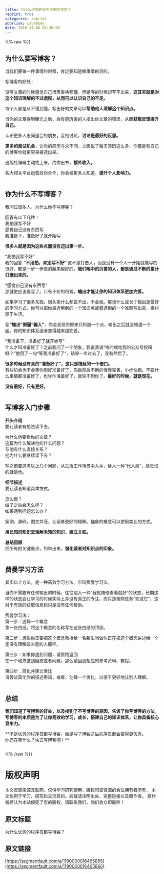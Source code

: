 ```yaml
---
title: 为什么优秀的程序员都写博客？
reprint: true
categories: reprint
abbrlink: cab40b4e
date: 2018-11-08 02:30:09
---
```


{{% raw %}}
<h2 id="articleHeader0">&#x4E3A;&#x4EC0;&#x4E48;&#x8981;&#x5199;&#x535A;&#x5BA2;&#xFF1F;</h2><p>&#x5F53;&#x6211;&#x4EEC;&#x8981;&#x505A;&#x4E00;&#x4EF6;&#x4E8B;&#x60C5;&#x7684;&#x65F6;&#x5019;&#xFF0C;&#x80AF;&#x5B9A;&#x8981;&#x77E5;&#x9053;&#x505A;&#x4E8B;&#x60C5;&#x7684;&#x76EE;&#x7684;&#x3002;</p><p>&#x5199;&#x535A;&#x5BA2;&#x7684;&#x597D;&#x5904;&#xFF1A;</p><p>&#x6CA1;&#x5199;&#x6587;&#x7AE0;&#x7684;&#x65F6;&#x5019;&#x611F;&#x89C9;&#x81EA;&#x5DF1;&#x5F88;&#x5389;&#x5BB3;&#x5565;&#x90FD;&#x61C2;&#xFF0C;&#x4F46;&#x662F;&#x5199;&#x7684;&#x65F6;&#x5019;&#x5374;&#x5199;&#x4E0D;&#x51FA;&#x6765;&#xFF0C;<strong>&#x8FD9;&#x5176;&#x5B9E;&#x5C31;&#x662F;&#x5BF9;&#x8FD9;&#x4E2A;&#x77E5;&#x8BC6;&#x7406;&#x89E3;&#x7684;&#x4E0D;&#x8FC7;&#x900F;&#x5F7B;&#xFF0C;&#x4ECE;&#x800C;&#x53EF;&#x4EE5;&#x8BA4;&#x8BC6;&#x81EA;&#x5DF1;&#x7684;&#x4E0D;&#x8DB3;&#x3002;</strong></p><p>&#x6BCF;&#x4E2A;&#x4EBA;&#x90FD;&#x662F;&#x4ECE;&#x4E0D;&#x61C2;&#x5230;&#x61C2;&#xFF0C;&#x5199;&#x51FA;&#x597D;&#x7684;&#x6587;&#x7AE0;&#x53EF;&#x4EE5;<strong>&#x5E2E;&#x52A9;&#x4ED6;&#x4EBA;&#x7406;&#x89E3;&#x8FD9;&#x4E2A;&#x77E5;&#x8BC6;&#x70B9;&#x3002;</strong></p><p>&#x5F53;&#x4F60;&#x7684;&#x6587;&#x7AE0;&#x5F97;&#x5230;&#x66DD;&#x5149;&#x4E4B;&#x540E;&#xFF0C;&#x4F1A;&#x6709;&#x66F4;&#x5389;&#x5BB3;&#x7684;&#x4EBA;&#x6307;&#x51FA;&#x4F60;&#x6587;&#x7AE0;&#x7684;&#x9519;&#x8BEF;&#xFF0C;&#x4ECE;&#x800C;<strong>&#x83B7;&#x53D6;&#x53CD;&#x9988;&#x63D0;&#x5347;&#x81EA;&#x5DF1;&#x3002;</strong></p><p>&#x8BA4;&#x8BC6;&#x66F4;&#x591A;&#x4EBA;&#x5FD7;&#x540C;&#x9053;&#x5408;&#x7684;&#x670B;&#x53CB;&#xFF0C;&#x4E92;&#x76F8;&#x8BA8;&#x8BBA;&#xFF0C;<strong>&#x8BA8;&#x8BBA;&#x662F;&#x6700;&#x597D;&#x7684;&#x53CD;&#x601D;&#x3002;</strong></p><p><strong>&#x66F4;&#x591A;&#x7684;&#x9762;&#x8BD5;&#x673A;&#x4F1A;</strong>&#xFF0C;&#x8BA9;&#x4F60;&#x7684;&#x7B80;&#x5386;&#x4E0E;&#x4F17;&#x4E0D;&#x540C;&#xFF0C;&#x4E0A;&#x9762;&#x8BF4;&#x4E86;&#x6BCF;&#x5929;&#x7B80;&#x5386;&#x8FD9;&#x4E48;&#x591A;&#xFF0C;&#x4F60;&#x8981;&#x662F;&#x6709;&#x81EA;&#x5DF1;&#x7684;&#x535A;&#x5BA2;&#x4F60;&#x5C31;&#x66F4;&#x5BB9;&#x6613;&#x88AB;&#x9009;&#x51FA;&#x6765;&#x3002;</p><p>&#x51FA;&#x7248;&#x793E;&#x7F16;&#x8F91;&#x4E3B;&#x52A8;&#x627E;&#x4E0A;&#x6765;&#xFF0C;&#x7EA6;&#x4F60;&#x51FA;&#x4E66;&#xFF0C;<strong>&#x989D;&#x5916;&#x6536;&#x5165;&#x3002;</strong></p><p>&#x5404;&#x5927;&#x76F8;&#x5173;&#x5E73;&#x53F0;&#x8FD0;&#x8425;&#x627E;&#x4F60;&#x5408;&#x4F5C;&#xFF0C;&#x4F60;&#x4F1A;&#x88AB;&#x66F4;&#x591A;&#x4EBA;&#x77E5;&#x9053;&#xFF0C;<strong>&#x63D0;&#x5347;&#x4E2A;&#x4EBA;&#x5F71;&#x54CD;&#x529B;&#x3002;</strong></p><p><span class="img-wrap"><img data-src="/img/remote/1460000016465869?w=900&amp;h=383" src="https://static.alili.tech/img/remote/1460000016465869?w=900&amp;h=383" alt="" title="" style="cursor:pointer;display:inline"></span></p><h2 id="articleHeader1">&#x4F60;&#x4E3A;&#x4EC0;&#x4E48;&#x4E0D;&#x5199;&#x535A;&#x5BA2;&#xFF1F;</h2><p>&#x6211;&#x95EE;&#x8FC7;&#x5F88;&#x591A;&#x4EBA;&#xFF0C;&#x4E3A;&#x4EC0;&#x4E48;&#x4F60;&#x4E0D;&#x5199;&#x535A;&#x5BA2;&#xFF1F;</p><p>&#x56DE;&#x7B54;&#x6709;&#x4EE5;&#x4E0B;&#x51E0;&#x79CD;&#xFF1A;<br>&#x6211;&#x6015;&#x6211;&#x5199;&#x4E0D;&#x597D;<br>&#x611F;&#x89C9;&#x81EA;&#x5DF1;&#x6CA1;&#x6709;&#x4E1C;&#x897F;&#x5199;<br>&#x6211;&#x51C6;&#x5907;&#x4E0B;&#xFF0C;&#x51C6;&#x5907;&#x597D;&#x4E86;&#x5C31;&#x5F00;&#x59CB;&#x5199;</p><p><strong>&#x5F88;&#x591A;&#x4EBA;&#x5C31;&#x662F;&#x56E0;&#x4E3A;&#x8FD9;&#x4E9B;&#x70B9;&#x800C;&#x6CA1;&#x6709;&#x8FC8;&#x51FA;&#x7B2C;&#x4E00;&#x6B65;&#x3002;</strong></p><p>&#x201C;&#x6211;&#x6015;&#x6211;&#x5199;&#x4E0D;&#x597D;&#x201D;<br>&#x6211;&#x7684;&#x56DE;&#x7B54; <strong>&#x201C;&#x4E0D;&#x7528;&#x6015;&#xFF0C;&#x80AF;&#x5B9A;&#x5199;&#x4E0D;&#x597D;&#x201D;</strong> &#x8FD9;&#x4E0D;&#x662F;&#x6253;&#x51FB;&#x4EBA;&#xFF0C;&#x800C;&#x662F;&#x6CA1;&#x6709;&#x4E00;&#x4E2A;&#x4EBA;&#x4E00;&#x5F00;&#x59CB;&#x5C31;&#x80FD;&#x5199;&#x7684;&#x5F88;&#x597D;&#xFF0C;&#x90FD;&#x662F;&#x4E00;&#x6B65;&#x4E00;&#x6B65;&#x505A;&#x7684;&#x8D8A;&#x6765;&#x8D8A;&#x597D;&#x7684;&#xFF0C;<strong>&#x6211;&#x4EEC;&#x773C;&#x4E2D;&#x7684;&#x5389;&#x5BB3;&#x7684;&#x4EBA;&#xFF0C;&#x90FD;&#x662F;&#x901A;&#x8FC7;&#x4E0D;&#x65AD;&#x7684;&#x7D2F;&#x8BA1;&#x6253;&#x78E8;&#x51FA;&#x6765;&#x7684;&#x3002;</strong></p><p>&#x201C;&#x611F;&#x89C9;&#x81EA;&#x5DF1;&#x6CA1;&#x6709;&#x4E1C;&#x897F;&#x5199;&#x201D;<br>&#x90A3;&#x5C31;&#x66F4;&#x5E94;&#x8BE5;&#x8981;&#x5199;&#x4E86;&#x3002;&#x53EA;&#x6709;&#x4E0D;&#x65AD;&#x7684;&#x79EF;&#x7D2F;&#xFF0C;<strong>&#x8F93;&#x51FA;&#x624D;&#x80FD;&#x8BA9;&#x4F60;&#x7684;&#x77E5;&#x8BC6;&#x4F53;&#x7CFB;&#x66F4;&#x52A0;&#x5B8C;&#x5584;&#x3002;</strong></p><p>&#x5982;&#x679C;&#x5B66;&#x4E60;&#x4E86;&#x5F88;&#x591A;&#x4E1C;&#x897F;&#xFF0C;&#x5230;&#x5934;&#x6765;&#x4EC0;&#x4E48;&#x90FD;&#x8BF4;&#x4E0D;&#x51FA;&#xFF0C;&#x4E0D;&#x4F1A;&#x505A;&#x3002;&#x90A3;&#x8C08;&#x4EC0;&#x4E48;&#x6210;&#x957F;&#xFF1F;&#x8F93;&#x51FA;&#x662F;&#x6700;&#x597D;&#x7684;&#x5B66;&#x4E60;&#x65B9;&#x5F0F;&#x3002;&#x4F60;&#x53EF;&#x4EE5;&#x628A;&#x4F60;&#x6700;&#x8FD1;&#x7528;&#x5230;&#x7684;&#x4E00;&#x4E2A;&#x77E5;&#x8BC6;&#x70B9;&#x6216;&#x8005;&#x9047;&#x5230;&#x7684;&#x4E00;&#x4E2A;&#x96BE;&#x9898;&#x5199;&#x51FA;&#x6765;&#xFF0C;&#x7D20;&#x6750;&#x6E90;&#x4E8E;&#x751F;&#x6D3B;&#x3002;</p><p><strong>&#x8BA9;&#x201C;&#x8F93;&#x51FA;&#x201D;&#x5012;&#x903C;&#x201C;&#x8F93;&#x5165;&#x201D;</strong>&#xFF0C;&#x4F60;&#x4F1A;&#x53D1;&#x73B0;&#x4F60;&#x539F;&#x6765;&#x53EA;&#x77E5;&#x9053;&#x4E00;&#x4E2A;&#x70B9;&#xFF0C;&#x8F93;&#x51FA;&#x4E4B;&#x540E;&#x5C31;&#x4F1A;&#x77E5;&#x9053;&#x4E00;&#x4E2A;&#x9762;&#x3002;&#x4F60;&#x7684;&#x77E5;&#x8BC6;&#x4F53;&#x7CFB;&#x9010;&#x6E10;&#x53D8;&#x5F97;&#x8D8A;&#x6765;&#x8D8A;&#x5B8C;&#x5584;&#x3002;</p><p>&#x201C;&#x6211;&#x51C6;&#x5907;&#x4E0B;&#xFF0C;&#x51C6;&#x5907;&#x597D;&#x4E86;&#x5C31;&#x5F00;&#x59CB;&#x5199;&#x201D;<br>&#x4EC0;&#x4E48;&#x624D;&#x53EB;&#x51C6;&#x5907;&#x597D;&#x4E86;&#xFF1F;&#x4E4B;&#x524D;&#x6211;&#x95EE;&#x4E86;&#x4E00;&#x4E2A;&#x670B;&#x53CB;&#xFF0C;&#x6211;&#x8BF4;&#x6211;&#x8BF4;&#x201C;&#x5565;&#x65F6;&#x5019;&#x7ED9;&#x6211;&#x7684;&#x516C;&#x4F17;&#x53F7;&#x6295;&#x7A3F;&#x5440;&#xFF1F;&#x201D;&#x4ED6;&#x56DE;&#x4E86;&#x4E00;&#x53E5;&#x201C;&#x7B49;&#x6211;&#x51C6;&#x5907;&#x597D;&#x4E86;&#x201D;&#xFF0C;&#x7ED3;&#x679C;&#x4E00;&#x5E74;&#x8FC7;&#x53BB;&#x4E86;&#xFF0C;&#x6CA1;&#x6709;&#x7136;&#x540E;&#x4E86;&#x3002;</p><p><strong>&#x5F88;&#x591A;&#x65F6;&#x5019;&#x6CA1;&#x6709;&#x771F;&#x7684;&#x201C;&#x51C6;&#x5907;&#x597D;&#x4E86;&#x201D;&#xFF0C;&#x8FD9;&#x53EA;&#x662F;&#x62D6;&#x5EF6;&#x7684;&#x4E00;&#x4E2A;&#x501F;&#x53E3;&#x3002;</strong><br>&#x6709;&#x4E9B;&#x673A;&#x4F1A;&#x4E5F;&#x4E0D;&#x4F1A;&#x7B49;&#x4F60;&#x521A;&#x597D;&#x51C6;&#x5907;&#x597D;&#x4E86;&#xFF0C;&#x5148;&#x505A;&#x7136;&#x540E;&#x4E0D;&#x65AD;&#x7684;&#x6162;&#x6162;&#x5B8C;&#x5584;&#xFF0C;&#x5C0F;&#x6B65;&#x5FEB;&#x8DD1;&#x3002;&#x4E0D;&#x8981;&#x4EC0;&#x4E48;&#x4E8B;&#x60C5;&#x90FD;&#x51C6;&#x5907;&#x597D;&#x4E86;&#xFF0C;&#x4E5F;&#x8BB8;&#x4F60;&#x51C6;&#x5907;&#x597D;&#x4E86;&#xFF0C;&#x5C31;&#x8F6E;&#x4E0D;&#x5230;&#x4F60;&#x4E86;&#x3002;<strong>&#x6700;&#x597D;&#x7684;&#x65F6;&#x5019;&#xFF0C;&#x5C31;&#x662F;&#x73B0;&#x5728;&#x3002;</strong></p><p><strong>&#x6CA1;&#x6709;&#x6700;&#x597D;&#xFF0C;&#x53EA;&#x6709;&#x66F4;&#x597D;&#x3002;</strong></p><p><span class="img-wrap"><img data-src="/img/remote/1460000016465870" src="https://static.alili.tech/img/remote/1460000016465870" alt="" title="" style="cursor:pointer;display:inline"></span></p><h2 id="articleHeader2">&#x5199;&#x535A;&#x5BA2;&#x5165;&#x95E8;&#x6B65;&#x9AA4;</h2><p><strong>&#x5F00;&#x5934;&#x4ECB;&#x7ECD;</strong><br>&#x8981;&#x8BA9;&#x8BFB;&#x8005;&#x6709;&#x60F3;&#x6CD5;&#x8BFB;&#x4E0B;&#x53BB;&#x3002;</p><p>&#x4E3A;&#x4EC0;&#x4E48;&#x4ED6;&#x8981;&#x770B;&#x4F60;&#x7684;&#x6587;&#x7AE0;&#xFF1F;<br>&#x8FD9;&#x7BC7;&#x4E3A;&#x4EC0;&#x4E48;&#x89E3;&#x51B3;&#x4ED6;&#x7684;&#x4EC0;&#x4E48;&#x95EE;&#x9898;&#xFF1F;<br>&#x4E0E;&#x4ED6;&#x6709;&#x4EC0;&#x4E48;&#x76F4;&#x63A5;&#x5173;&#x7CFB;&#xFF1F;<br>&#x4ED6;&#x4E3A;&#x4EC0;&#x4E48;&#x8981;&#x7EE7;&#x7EED;&#x8BFB;&#x4E0B;&#x53BB;&#xFF1F;</p><p>&#x5199;&#x4E4B;&#x524D;&#x8981;&#x601D;&#x8003;&#x4EE5;&#x4E0A;&#x51E0;&#x4E2A;&#x95EE;&#x9898;&#xFF0C;&#x4ECE;&#x751F;&#x6D3B;&#x5DE5;&#x4F5C;&#x573A;&#x666F;&#x4E2D;&#x5165;&#x624B;&#xFF0C;&#x7ED9;&#x4EBA;&#x4E00;&#x79CD;&#x201C;&#x4EE3;&#x5165;&#x611F;&#x201D;&#xFF0C;&#x611F;&#x89C9;&#x8BF4;&#x7684;&#x5C31;&#x662F;&#x4ED6;&#x3002;</p><p><strong>&#x7EC6;&#x8282;&#x63CF;&#x8FF0;</strong><br>&#x8981;&#x8BA9;&#x8BFB;&#x8005;&#x77E5;&#x9053;&#x5177;&#x4F53;&#x65B9;&#x5F0F;&#x3002;</p><p>&#x600E;&#x4E48;&#x505A;&#xFF1F;<br>&#x505A;&#x4E86;&#x4E4B;&#x540E;&#x4F1A;&#x600E;&#x4E48;&#x6837;&#xFF1F;<br>&#x5982;&#x679C;&#x9047;&#x5230;&#x95EE;&#x9898;&#x600E;&#x4E48;&#x529E;&#xFF1F;</p><p>&#x6848;&#x4F8B;&#xFF0C;&#x6E90;&#x7801;&#xFF0C;&#x56FE;&#x6587;&#x5E76;&#x8302;&#xFF0C;&#x8BA9;&#x8BFB;&#x8005;&#x66F4;&#x597D;&#x7684;&#x7406;&#x89E3;&#x3002;&#x62BD;&#x8C61;&#x7684;&#x6982;&#x5FF5;&#x53EF;&#x4EE5;&#x4F7F;&#x7528;&#x7C7B;&#x6BD4;&#x7684;&#x65B9;&#x5F0F;&#x3002;</p><p><strong>&#x7528;&#x5DF2;&#x77E5;&#x7684;&#x77E5;&#x8BC6;&#x53BB;&#x7406;&#x89E3;&#x672A;&#x77E5;&#x7684;&#x77E5;&#x8BC6;&#xFF0C;&#x5EFA;&#x7ACB;&#x5173;&#x8054;&#x3002;</strong></p><p><strong>&#x603B;&#x7ED3;&#x56DE;&#x987E;</strong><br>&#x628A;&#x6240;&#x6709;&#x7684;&#x5173;&#x952E;&#x91CD;&#x70B9;&#xFF0C;&#x5217;&#x4E3E;&#x51FA;&#x6765;&#xFF0C;<strong>&#x5F3A;&#x5316;&#x8BFB;&#x8005;&#x5BF9;&#x77E5;&#x8BC6;&#x70B9;&#x7684;&#x5370;&#x8C61;&#x3002;</strong></p><p><span class="img-wrap"><img data-src="/img/remote/1460000016465871" src="https://static.alili.tech/img/remote/1460000016465871" alt="" title="" style="cursor:pointer;display:inline"></span></p><h2 id="articleHeader3">&#x8D39;&#x66FC;&#x5B66;&#x4E60;&#x65B9;&#x6CD5;</h2><p>&#x5176;&#x5B9E;&#x4EE5;&#x4E0A;&#x65B9;&#x6CD5;&#xFF0C;&#x662F;&#x4E00;&#x79CD;&#x9AD8;&#x6548;&#x5B66;&#x4E60;&#x65B9;&#x6CD5;&#x3002;&#x5B83;&#x53EB;&#x8D39;&#x66FC;&#x5B66;&#x4E60;&#x6CD5;&#x3002;</p><p>&#x5F53;&#x4F60;&#x4E0D;&#x9700;&#x8981;&#x6709;&#x4EFB;&#x4F55;&#x8F93;&#x51FA;&#x7684;&#x65F6;&#x5019;&#xFF0C;&#x5F80;&#x5F80;&#x9677;&#x5165;&#x4E00;&#x79CD;&#x201C;&#x6211;&#x5C31;&#x968F;&#x4FBF;&#x770B;&#x770B;&#x5C31;&#x597D;&#x201D;&#x7684;&#x72B6;&#x6001;&#xFF0C;&#x957F;&#x671F;&#x8FD9;&#x6837;&#x7684;&#x72B6;&#x6001;&#x4F1A;&#x8BA9;&#x5B66;&#x4E60;&#x7684;&#x65F6;&#x5019;&#x5B9E;&#x9645;&#x4E0A;&#x5E76;&#x6CA1;&#x6709;&#x771F;&#x6B63;&#x7684;&#x4E13;&#x6CE8;&#xFF0C;&#x800C;&#x53EA;&#x662F;&#x6309;&#x7167;&#x4EFB;&#x52A1;&#x201C;&#x5B8C;&#x6210;&#x5B83;&#x201D;&#xFF0C;&#x8FD9;&#x5BF9;&#x4E8E;&#x6709;&#x6548;&#x7684;&#x83B7;&#x53D6;&#x4FE1;&#x606F;&#x548C;&#x53EA;&#x662F;&#x6CA1;&#x6709;&#x4EFB;&#x4F55;&#x5E2E;&#x52A9;&#x3002;</p><p>&#x8D39;&#x66FC;&#x5B66;&#x4E60;&#x6CD5;&#xFF1A;<br>&#x7B2C;&#x4E00;&#x6B65;&#xFF1A;&#x9009;&#x62E9;&#x4E00;&#x4E2A;&#x6982;&#x5FF5;<br>&#x62FF;&#x4E00;&#x5F20;&#x767D;&#x7EB8;&#xFF0C;&#x5C06;&#x8FD9;&#x4E2A;&#x6982;&#x5FF5;&#x7684;&#x540D;&#x79F0;&#x5199;&#x5728;&#x8FD9;&#x5F20;&#x767D;&#x7EB8;&#x7684;&#x9876;&#x90E8;&#x3002;</p><p>&#x7B2C;&#x4E8C;&#x6B65;&#xFF1A;&#x60F3;&#x8C61;&#x4F60;&#x6B63;&#x8981;&#x628A;&#x8FD9;&#x4E2A;&#x6982;&#x5FF5;&#x6559;&#x6388;&#x7ED9;&#x4E00;&#x540D;&#x65B0;&#x751F;&#x5F53;&#x505A;&#x4F60;&#x6B63;&#x5728;&#x628A;&#x8FD9;&#x4E2A;&#x6982;&#x5FF5;&#x8BB2;&#x8FF0;&#x7ED9;&#x4E00;&#x4E2A;&#x8FD8;&#x6CA1;&#x6709;&#x7406;&#x89E3;&#x8BE5;&#x4E3B;&#x9898;&#x7684;&#x4EBA;&#x90A3;&#x6837;&#x3002;</p><p>&#x7B2C;&#x4E09;&#x6B65;&#xFF1A;&#x5982;&#x679C;&#x4F60;&#x9047;&#x5230;&#x95EE;&#x9898;&#xFF0C;&#x8BF7;&#x539F;&#x8DEF;&#x8FD4;&#x56DE;<br>&#x5728;&#x4E00;&#x4E2A;&#x5730;&#x65B9;&#x906D;&#x5230;&#x7591;&#x60D1;&#x6216;&#x8005;&#x95EE;&#x9898;&#xFF0C;&#x90A3;&#x4E48;&#x8BF7;&#x56DE;&#x5230;&#x76F8;&#x5E94;&#x7684;&#x53C2;&#x8003;&#x8D44;&#x6599;&#x3001;&#x6559;&#x7A0B;&#x3002;</p><p>&#x7B2C;&#x56DB;&#x6B65;&#xFF1A;&#x7B80;&#x5316;&#x5E76;&#x5EFA;&#x7ACB;&#x7C7B;&#x6BD4;<br>&#x8BF7;&#x5C1D;&#x8BD5;&#x7B80;&#x5316;&#x4F60;&#x7684;&#x63CF;&#x8FF0;&#x7528;&#x8BED;&#xFF0C;&#x6216;&#x8005;&#xFF0C;&#x521B;&#x5EFA;&#x4E00;&#x4E2A;&#x7C7B;&#x6BD4;&#xFF0C;&#x4EE5;&#x4FBF;&#x4E8E;&#x66F4;&#x597D;&#x5730;&#x8BA9;&#x522B;&#x4EBA;&#x7406;&#x89E3;&#x3002;</p><p><span class="img-wrap"><img data-src="/img/remote/1460000016465872" src="https://static.alili.tech/img/remote/1460000016465872" alt="" title="" style="cursor:pointer;display:inline"></span></p><h2 id="articleHeader4">&#x603B;&#x7ED3;</h2><p><strong>&#x6211;&#x4EEC;&#x77E5;&#x9053;&#x4E86;&#x5199;&#x535A;&#x5BA2;&#x7684;&#x597D;&#x5904;&#xFF0C;&#x4EE5;&#x53CA;&#x627E;&#x5230;&#x4E86;&#x4E0D;&#x5199;&#x535A;&#x5BA2;&#x7684;&#x539F;&#x56E0;&#xFF0C;&#x544A;&#x8BC9;&#x4E86;&#x4F60;&#x5199;&#x535A;&#x5BA2;&#x7684;&#x65B9;&#x6CD5;&#x3002;&#x5199;&#x535A;&#x5BA2;&#x7684;&#x672C;&#x8D28;&#x662F;&#x4E3A;&#x4E86;&#x8BA9;&#x4F60;&#x9AD8;&#x6548;&#x7684;&#x5B66;&#x4E60;&#xFF0C;&#x6210;&#x957F;&#xFF0C;&#x642D;&#x5EFA;&#x81EA;&#x5DF1;&#x7684;&#x77E5;&#x8BC6;&#x4F53;&#x7CFB;&#xFF0C;&#x8BA9;&#x4F60;&#x5177;&#x5907;&#x6838;&#x5FC3;&#x7ADE;&#x4E89;&#x529B;&#x3002;</strong></p><p>**&#x4E0D;&#x662F;&#x4F18;&#x79C0;&#x7684;&#x7A0B;&#x5E8F;&#x5458;&#x90FD;&#x5199;&#x535A;&#x5BA2;&#xFF0C;&#x800C;&#x662F;&#x5199;&#x4E86;&#x535A;&#x5BA2;&#x4E4B;&#x540E;&#x7A0B;&#x5E8F;&#x5458;&#x90FD;&#x4F1A;&#x53D8;&#x5F97;&#x66F4;&#x4F18;&#x79C0;&#x3002;<br>&#x4F60;&#x8FD8;&#x5728;&#x7B49;&#x4EC0;&#x4E48;&#xFF1F;&#x5FEB;&#x53BB;&#x5199;&#x535A;&#x5BA2;&#x5427;&#xFF01;**</p><p><span class="img-wrap"><img data-src="/img/remote/1460000016465873?w=1296&amp;h=754" src="https://static.alili.tech/img/remote/1460000016465873?w=1296&amp;h=754" alt="" title="" style="cursor:pointer;display:inline"></span></p>
{{% /raw %}}

# 版权声明
本文资源来源互联网，仅供学习研究使用，版权归该资源的合法拥有者所有，
本文仅用于学习、研究和交流目的。转载请注明出处、完整链接以及原作者。
原作者若认为本站侵犯了您的版权，请联系我们，我们会立即删除！

## 原文标题
为什么优秀的程序员都写博客？

## 原文链接
[https://segmentfault.com/a/1190000016465866](https://segmentfault.com/a/1190000016465866)

